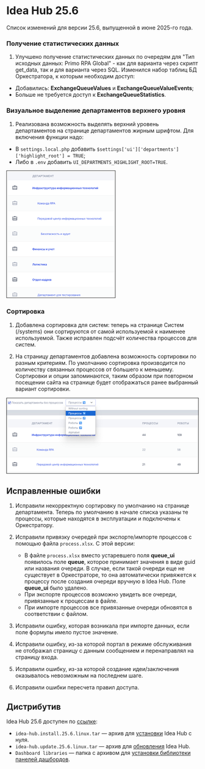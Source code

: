 # Idea Hub 25.6

Список изменений для версии 25.6, выпущенной в июне 2025-го года.

### Получение статистических данных

1. Улучшено получение статистических данных по очередям для "Тип исходных данных: Primo RPA Global" - как для варианта через скрипт get_data, так и для варианта через SQL. 
Изменился набор таблиц БД Оркестратора, к которым необходим доступ:
* Добавились: **ExchangeQueueValues** и **ExchangeQueueValueEvents**;
* Больше не требуется доступ к **ExchangeQueueStatistics**.

### Визуальное выделение департаментов верхнего уровня

1. Реализована возможность выделять верхний уровень департаментов на странице департаментов жирным шрифтом. 
Для включения функции надо:
* В `settings.local.php` добавить `$settings['ui']['departments']['highlight_root'] = TRUE`;
* Либо в `.env` добавить `UI_DEPARTMENTS_HIGHLIGHT_ROOT=TRUE`.

![](../resources/idea-hub/relnote1.25.6-departments-bold-small.png)

### Сортировка 

1. Добавлена сортировка для систем: теперь на странице Систем (/systems) они сортируются от самой используемой к наименее используемой. Также исправлен подсчёт количества процессов для систем.

1. На страницу департаментов добавлена возможность сортировки по разным критериям. По умолчанию сортировка производится по количеству связанных процессов от большего к меньшему. 
Сортировки и опции запоминаются, таким образом при повторном посещении сайта на странице будет отображаться ранее выбранный вариант сортировки. 

![](../resources/idea-hub/relnote1.25.6-sort-departments.png)



## Исправленные ошибки

1. Исправили некорректную сортировку по умолчанию на странице департамента. Теперь по умолчанию в начале списка указаны те процессы, которые находятся в эксплуатации и подключены к Оркестратору.




1. Исправили привязку очередей при экспорте/импорте процессов с помощью файла `process.xlsx`. С этой версии:
   - В файле `process.xlsx` вместо устаревшего поля **queue_ui** появилось поле **queue**, которое принимает значения в виде guid или названия очереди. В случае, если такой очереди еще не существует в Оркестраторе, то она автоматически привяжется к процессу после создания очереди вручную в Idea Hub. Поле **queue_ui** было удалено.
   - При экспорте процессов возможно увидеть все очереди, привязанные к процессам в файле.
   - При импорте процессов все привязанные очереди обновятся в соответствии с файлом.
1. Исправили ошибку, которая возникала при импорте данных, если поле формулы имело пустое значение.
1. Исправили ошибку, из-за которой портал в режиме обслуживания не отображал страницу с данным сообщением и перенаправлял на страницу входа.
1. Исправили ошибку, из-за которой создание идеи/заключения оказывалось невозможным на последнем шаге.
1. Исправили ошибки пересчета правил доступа.

## Дистрибутив

Idea Hub 25.6 доступен по [ссылке](https://disk.primo-rpa.ru/index.php/s/t9BHBjR6PP06Yax?path=%2FRelease%2FIdeaHub):

- `idea-hub.install.25.6.linux.tar` — архив для [установки](/idea-hub/installation/linux) Idea Hub с нуля.
- `idea-hub.update.25.6.linux.tar` — архив для [обновления](/idea-hub/installation/update) Idea Hub.
- `Dashboard libraries` — папка с архивом для [установки библиотеки панелей дашбордов](/idea-hub/installation/linux/panel-library).
